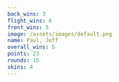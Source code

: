 ```yaml
---
back_wins: 3
flight_wins: 6
front_wins: 5
image: /assets/images/default.png
name: Paul, Jeff
overall_wins: 5
points: 23
rounds: 15
skins: 4
---
```

